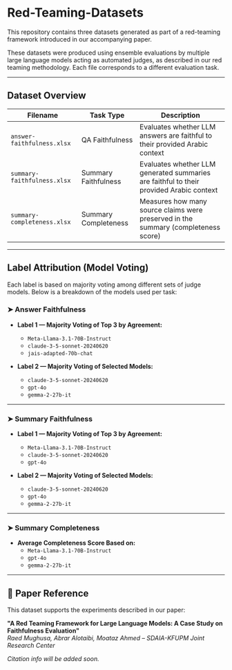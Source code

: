 # Red-Teaming-Datasets

This repository contains three datasets generated as part of a red-teaming framework introduced in our accompanying paper.

These datasets were produced using ensemble evaluations by multiple large language models acting as automated judges, as described in our red teaming methodology. Each file corresponds to a different evaluation task.

---

## Dataset Overview

| Filename                    | Task Type             | Description                                                                          |
|----------------------------|-----------------------|--------------------------------------------------------------------------------------|
| `answer-faithfulness.xlsx` | QA Faithfulness       | Evaluates whether LLM answers are faithful to their provided Arabic context       |
| `summary-faithfulness.xlsx`| Summary Faithfulness  | Evaluates whether LLM generated summaries are faithful to their provided Arabic context         |
| `summary-completeness.xlsx`| Summary Completeness  | Measures how many source claims were preserved in the summary (completeness score)  |

---

## Label Attribution (Model Voting)

Each label is based on majority voting among different sets of judge models. Below is a breakdown of the models used per task:

### ➤ Answer Faithfulness

- **Label 1 — Majority Voting of Top 3 by Agreement:**
  - `Meta-Llama-3.1-70B-Instruct`
  - `claude-3-5-sonnet-20240620`
  - `jais-adapted-70b-chat`

- **Label 2 — Majority Voting of Selected Models:**
  - `claude-3-5-sonnet-20240620`
  - `gpt-4o`
  - `gemma-2-27b-it`

---

### ➤ Summary Faithfulness

- **Label 1 — Majority Voting of Top 3 by Agreement:**
  - `Meta-Llama-3.1-70B-Instruct`
  - `claude-3-5-sonnet-20240620`
  - `gpt-4o`

- **Label 2 — Majority Voting of Selected Models:**
  - `claude-3-5-sonnet-20240620`
  - `gpt-4o`
  - `gemma-2-27b-it`

---

### ➤ Summary Completeness

- **Average Completeness Score Based on:**
  - `Meta-Llama-3.1-70B-Instruct`
  - `gpt-4o`
  - `gemma-2-27b-it`

---

## 📘 Paper Reference

This dataset supports the experiments described in our paper:

**"A Red Teaming Framework for Large Language Models: A Case Study on Faithfulness Evaluation"**  
*Raed Mughusa, Abrar Alotaibi, Moataz Ahmed – SDAIA-KFUPM Joint Research Center*

_Citation info will be added soon._
